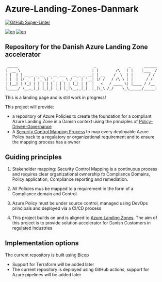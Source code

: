 # Azure-Landing-Zones-Danmark

[![GitHub Super-Linter](https://github.com/Azure-Landing-Zones-Danmark/Azure-Landing-Zones-Danmark/actions/workflows/linter.yml/badge.svg)](https://github.com/marketplace/actions/super-linter)

[![en](https://img.shields.io/badge/lang-en-red.svg)](README.md)
[![en](https://img.shields.io/badge/lang-da--dk-green.svg)](README.da-dk.md)

## Repository for the Danish Azure Landing Zone accelerator

```txt
 _____                                   _               _      ______
|  __ \                                 | |        /\   | |    |___  /
| |  | | __ _ _ __  _ __ ___   __ _ _ __| | __    /  \  | |       / /
| |  | |/ _` | '_ \| '_ ` _ \ / _` | '__| |/ /   / /\ \ | |      / /
| |__| | (_| | | | | | | | | | (_| | |  |   <   / ____ \| |____ / /__
|_____/ \__,_|_| |_|_| |_| |_|\__,_|_|  |_|\_\ /_/    \_\______/_____|

```

This is a landing page and is still work in progress!

This project will provide:

- a repository of Azure Policies to create the foundation for a compliant Azure Landing Zone in a Danish context using the principles of [Policy-Driven-Governance](https://learn.microsoft.com/en-gb/azure/cloud-adoption-framework/ready/landing-zone/design-principles#policy-driven-governance)
- A [Security Control Mapping Process](docs/SecurityControlMapping.md) to map every deployable Azure Policy back to a regulatory or organizational requirement and to ensure the mapping process has a owner

## Guiding principles

1. Stakeholder mapping: Security Control Mapping is a continuous process and requires clear organizational ownership fo Compliance Domains, Policy application, Compliance reporting and remediation.

1. All Policies mus be mapped to a requirement in the form of a Compliance domain and Control

1. Azure Policy must be under source control, managed using DevOps principals and deployed via a CI/CD process

1. This project builds on and is aligned to [Azure Landing Zones](https://github.com/Azure/Enterprise-Scale). The aim of this project is to provide solution accelerator for Danish Customers in regulated Industries

## Implementation options

The current repository is built using Bicep

- Support for Terraform will be added later
- The current repository is deployed using GitHub actions, support for Azure pipelines will be added later
